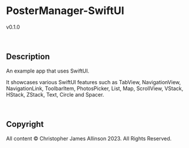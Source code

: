 # PosterManager-SwiftUI

v0.1.0


<br>


## Description

An example app that uses SwiftUI.

It showcases various SwiftUI features such as TabView, NavigationView, NavigationLink, ToolbarItem, PhotosPicker, List, Map, ScrollView, VStack, HStack, ZStack, Text, Circle and Spacer.


<br>


## Copyright

All content © Christopher James Allinson 2023. All Rights Reserved.
